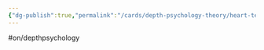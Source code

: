 ```yaml
---
{"dg-publish":true,"permalink":"/cards/depth-psychology-theory/heart-temple/","created":"2022-12-27T19:47:14.301+01:00","updated":"2023-04-20T22:43:58.903+02:00"}
---
```


#on/depthpsychology 

